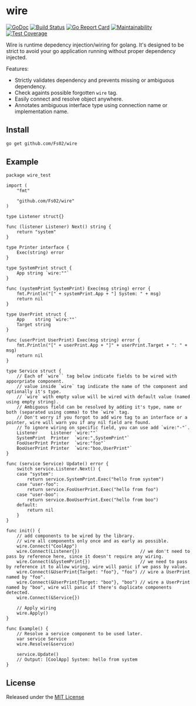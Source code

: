 # wire

[![GoDoc](https://godoc.org/github.com/Fs02/wire?status.svg)](https://godoc.org/github.com/Fs02/wire) [![Build Status](https://travis-ci.org/Fs02/wire.svg?branch=master)](https://travis-ci.org/Fs02/wire) [![Go Report Card](https://goreportcard.com/badge/github.com/Fs02/wire)](https://goreportcard.com/report/github.com/Fs02/wire) [![Maintainability](https://api.codeclimate.com/v1/badges/7957f2fe0d2c6fd5d72c/maintainability)](https://codeclimate.com/github/Fs02/wire/maintainability) [![Test Coverage](https://api.codeclimate.com/v1/badges/7957f2fe0d2c6fd5d72c/test_coverage)](https://codeclimate.com/github/Fs02/wire/test_coverage)

Wire is runtime depedency injection/wiring for golang. It's designed to be strict to avoid your go application running without proper dependency injected.

Features:

- Strictly validates dependency and prevents missing or ambiguous dependency.
- Check againts possible forgotten `wire` tag.
- Easily connect and resolve object anywhere.
- Annotates ambiguous interface type using connection name or implementation name.

## Install

```bash
go get github.com/Fs02/wire
```

## Example

```golang
package wire_test

import (
	"fmt"

	"github.com/Fs02/wire"
)

type Listener struct{}

func (listener Listener) Next() string {
	return "system"
}

type Printer interface {
	Exec(string) error
}

type SystemPrint struct {
	App string `wire:""`
}

func (systemPrint SystemPrint) Exec(msg string) error {
	fmt.Println("[" + systemPrint.App + "] System: " + msg)
	return nil
}

type UserPrint struct {
	App    string `wire:""`
	Target string
}

func (userPrint UserPrint) Exec(msg string) error {
	fmt.Println("[" + userPrint.App + "]" + userPrint.Target + ": " + msg)
	return nil
}

type Service struct {
	// Each of `wire`` tag below indicate fields to be wired with apporpriate component.
	// value inside `wire` tag indicate the name of the component and optionally it's type.
	// `wire` with empty value will be wired with default value (named using empty string).
	// Ambiguous field can be resolved by adding it's type, name or both (separated using comma) to the `wire` tag.
	// Don't worry if you forgot to add wire tag to an interface or a pointer, wire will warn you if any nil field are found.
	// To ignore wiring on specific field, you can use add `wire:"-"`.
	Listener     Listener `wire:""`
	SystemPrint  Printer  `wire:",SystemPrint"`
	FooUserPrint Printer  `wire:"foo"`
	BooUserPrint Printer  `wire:"boo,UserPrint"`
}

func (service Service) Update() error {
	switch service.Listener.Next() {
	case "system":
		return service.SystemPrint.Exec("hello from system")
	case "user-foo":
		return service.FooUserPrint.Exec("hello from foo")
	case "user-boo":
		return service.BooUserPrint.Exec("hello from boo")
	default:
		return nil
	}
}

func init() {
	// add components to be wired by the library.
	// wire all components only once and as early as possible.
	wire.Connect("CoolApp")
	wire.Connect(Listener{})                       // we don't need to pass by reference here, since it doesn't require any wiring.
	wire.Connect(&SystemPrint{})                   // we need to pass by reference it to allow wiring, wire will panic if we pass by value.
	wire.Connect(&UserPrint{Target: "foo"}, "foo") // wire a UserPrint named by "foo".
	wire.Connect(&UserPrint{Target: "boo"}, "boo") // wire a UserPrint named by "boo", wire will panic if there's duplicate components detected.
	wire.Connect(&Service{})

	// Apply wiring
	wire.Apply()
}

func Example() {
	// Resolve a service component to be used later.
	var service Service
	wire.Resolve(&service)

	service.Update()
	// Output: [CoolApp] System: hello from system
}
```

## License

Released under the [MIT License](https://github.com/Fs02/wire/blob/master/LICENSE)
